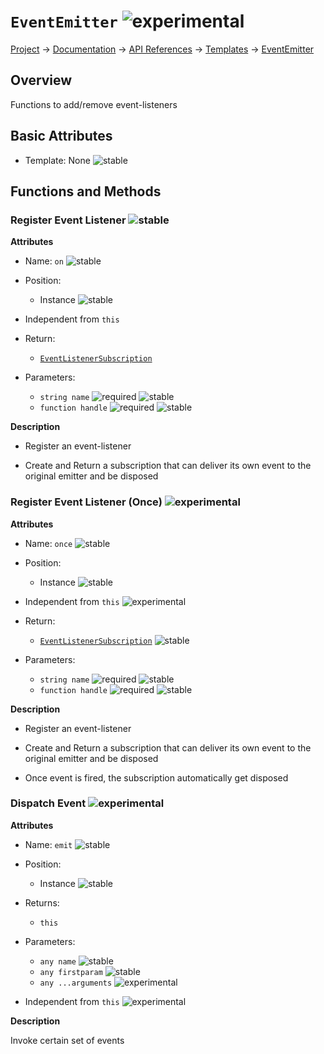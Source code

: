 # `EventEmitter` ![experimental]
[Project](https://github.com/ksxatompackages/quick-spawn) → [Documentation](../..) → [API References](..) → [Templates](.) → [EventEmitter](./event-emitter.md)

## Overview

Functions to add/remove event-listeners

## Basic Attributes

* Template: None ![stable]

## Functions and Methods

### Register Event Listener ![stable]

**Attributes**

* Name: `on` ![stable]

* Position:
  - Instance ![stable]

* Independent from `this`

* Return:
  - [`EventListenerSubscription`](./event-listener-subscription.md)

* Parameters:
  - `string name` ![required] ![stable]
  - `function handle` ![required] ![stable]

**Description**

* Register an event-listener

* Create and Return a subscription that can deliver its own event to the original emitter and be disposed

### Register Event Listener (Once) ![experimental]

**Attributes**

* Name: `once` ![stable]

* Position:
  - Instance ![stable]

* Independent from `this` ![experimental]

* Return:
  - [`EventListenerSubscription`](./event-listener-subscription.md) ![stable]

* Parameters:
  - `string name` ![required] ![stable]
  - `function handle` ![required] ![stable]

**Description**

* Register an event-listener

* Create and Return a subscription that can deliver its own event to the original emitter and be disposed

* Once event is fired, the subscription automatically get disposed

### Dispatch Event ![experimental]

**Attributes**

* Name: `emit` ![stable]

* Position:
  - Instance ![stable]

* Returns:
  - `this`

* Parameters:
  - `any name` ![stable]
  - `any firstparam` ![stable]
  - `any ...arguments` ![experimental]

* Independent from `this` ![experimental]

**Description**

Invoke certain set of events

[fixed]: https://cdn.rawgit.com/ksxatompackages/quick-spawn.images.releases/v0.1.0/src/fixed.svg
[stable]: https://cdn.rawgit.com/ksxatompackages/quick-spawn.images.releases/v0.1.0/src/stable.svg
[experimental]: https://cdn.rawgit.com/ksxatompackages/quick-spawn.images.releases/v0.1.0/src/experimental.svg
[deprecated]: https://cdn.rawgit.com/ksxatompackages/quick-spawn.images.releases/v0.1.0/src/deprecated.svg
[required]: https://cdn.rawgit.com/ksxatompackages/quick-spawn.images.releases/v0.1.0/src/required.svg
[optional]: https://cdn.rawgit.com/ksxatompackages/quick-spawn.images.releases/v0.1.0/src/optional.svg
